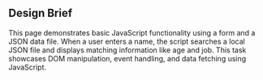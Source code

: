 ## Design Brief

This page demonstrates basic JavaScript functionality using a form and a JSON data file. When a user enters a name, the script searches a local JSON file and displays matching information like age and job. This task showcases DOM manipulation, event handling, and data fetching using JavaScript.
